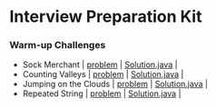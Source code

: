 # Interview Preparation Kit

### Warm-up Challenges
- Sock Merchant | [problem](https://www.hackerrank.com/challenges/sock-merchant/problem?h_l=interview&playlist_slugs%5B%5D=interview-preparation-kit&playlist_slugs%5B%5D=warmup) | [Solution.java](./Warm-up/Sock%20Merchant/Solution.java) | 
- Counting Valleys | [problem](https://www.hackerrank.com/challenges/counting-valleys/problem?h_l=interview&playlist_slugs%5B%5D=interview-preparation-kit&playlist_slugs%5B%5D=warmup) | [Solution.java](./Warm-up/Counting%20Valleys/Solution.java) | 
- Jumping on the Clouds | [problem](https://www.hackerrank.com/challenges/jumping-on-the-clouds/problem?h_l=interview&playlist_slugs%5B%5D=interview-preparation-kit&playlist_slugs%5B%5D=warmup) | [Solution.java](./Warm-up/Jumping%20On%20the%20Clouds/Solution.java) | 
- Repeated String | [problem](https://www.hackerrank.com/challenges/repeated-string/problem?h_l=interview&playlist_slugs%5B%5D=interview-preparation-kit&playlist_slugs%5B%5D=warmup) | [Solution.java](./Warm-up/Repeated%20String/Solution.java) | 